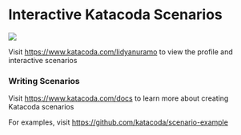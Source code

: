 # Interactive Katacoda Scenarios

[![](http://shields.katacoda.com/katacoda/lidyanuramo/count.svg)](https://www.katacoda.com/lidyanuramo "Get your profile on Katacoda.com")

Visit https://www.katacoda.com/lidyanuramo to view the profile and interactive scenarios

### Writing Scenarios
Visit https://www.katacoda.com/docs to learn more about creating Katacoda scenarios

For examples, visit https://github.com/katacoda/scenario-example
